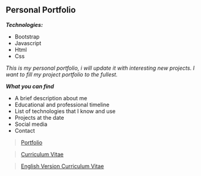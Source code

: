 ## Personal Portfolio

***Technologies:***
  - Bootstrap 
  - Javascript
  - Html
  - Css

*This is my personal portfolio, i will update it with interesting new projects. I want to fill my project portfolio to the fullest.*

   ***What you can find***
   - A brief description about me
   - Educational and professional timeline
   - List of technologies that I know and use
   - Projects at the date
   - Social media
   - Contact
   
   
>[Portfolio](https://jableed43.github.io/Portfolio/)

>[Curriculum Vitae](https://drive.google.com/file/d/1njHaH6NmMpsDVaMLN0JppE12qIriUL3d/view?usp=sharing)

>[English Version Curriculum Vitae](https://drive.google.com/file/d/1uRQ1bUMEwzK8o9jjeO1UXbs-5vpbpi97/view?usp=sharing)
